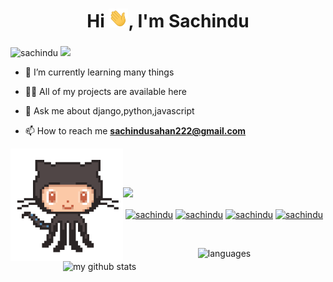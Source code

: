 <h1 align="center">Hi <img src="https://github.com/sachindusahan/sachindusahan/blob/main/assets/Hi.gif" height="30px" />, I'm Sachindu</h1>
<h3 align="center"></h3>

<p align="left">
  <img src="https://komarev.com/ghpvc/?username=sachindusahan" alt="sachindu" />
  <a href="mailto:sachindusahan222@gmail.com"><img src='https://img.shields.io/badge/Gmail-mail%20me-red' /></a>
</p>

 
<p align="left">
  
- 🌱 I’m currently learning many things

- 👨‍💻 All of my projects are available here

- 💬 Ask me about django,python,javascript

- 📫 How to reach me **sachindusahan222@gmail.com**
&nbsp;&nbsp;
</p>

<p align:center>
  <img align="left" src="https://github.com/sachindusahan/sachindusahan/blob/main/assets/87202985-820dcb80-c2b6-11ea-9f56-7ec461c497c3.gif" width="180">&nbsp;
  
  <img align='right' src="https://github-readme-stats.vercel.app/api?username=sachindusahan&show_icons=true&theme=white" alt="my github stats" width="420"/>
</p>
  
<p align:center>
  &nbsp;&nbsp;<imgsrc="https://github-readme-stats.vercel.app/api/top-langs/?username=sachindusahan&layout=compact&theme=white" alt="languages" height="165">
</p>



<p align="left">
    <img src="https://github-profile-trophy.vercel.app/?username=sachindusahan&column=7&theme=white"/>
</p>


<p align="center">
<a href="ttps://lk.linkedin.com/in/sachindu-saha" target="blank"><img align="center" src="https://cdn.jsdelivr.net/npm/simple-icons@3.0.1/icons/linkedin.svg" alt="sachindu" height="30" width="30" /></a>
<a href="https://stackoverflow.com/users/13858981/sachindu-sahan" target="blank"><img align="center" src="https://cdn.jsdelivr.net/npm/simple-icons@3.0.1/icons/stackoverflow.svg" alt="sachindu" height="30" width="30" /></a>
<a href="" target="blank"><img align="center" src="https://cdn.jsdelivr.net/npm/simple-icons@3.0.1/icons/instagram.svg" alt="sachindu" height="30" width="30" /></a>
<a href="tps://www.youtube.com/channel/UCet96rbAggXfTlJ0vZIhAPg" target="blank"><img align="center" src="https://cdn.jsdelivr.net/npm/simple-icons@3.0.1/icons/youtube.svg" alt="sachindu" height="30" width="30" /></a>
</p>

&nbsp;&nbsp;
<p align="center">  <img src="https://github-readme-stats.vercel.app/api/top-langs/?username=sachindusahan&layout=compact&theme=white" alt="languages" height="165">
</p>



